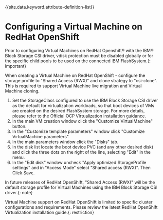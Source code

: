 
{{site.data.keyword.attribute-definition-list}}

# Configuring a Virtual Machine on RedHat OpenShift

Prior to configuring Virtual Machines on RedHat Openshift® with the IBM® Block Storage CSI driver, vdisk protection must be disabled globally or for the specific child pools to be used on the connected IBM FlashSystem.{: important}

When creating a Virtual Machine on RedHat OpenShift - configure the storage profile to "Shared Access (RWX)" and clone strategy to "csi-clone". This is required to support Virtual Machine live migration and Virtual Machine cloning.

1. Set the StorageClass configured to use the IBM Block Storage CSI driver as the default for virtualization workloads, so that boot devices of VMs are created on the desired FlashSystem storage. For more details, please refer to the [Official OCP Virtualization installation guidance](https://docs.redhat.com/en/documentation/openshift_container_platform/4.18/html/virtualization/installing#os-requirements_preparing-cluster-for-virt).
2. In the main VM creation window click the "Customize VirtualMachine" button.
3. In the "Customize template parameters" window click "Customize VirtualMachine parameters".
4. In the main parameters window click the "Disks" tab.
5. In the disk list locate the boot device PVC (and any other desired disk) and click the three dots on the right of the line, selecting "Edit" in the menu.
6. In the "Edit disk" window uncheck "Apply optimized StorageProfile settings" and in "Access Mode" select "Shared access (RWX)". Then Click Save.

In future releases of RedHat OpenShift, "Shared Access (RWX)" will be the default storage profile for Virtual Machines using the IBM Block Storage CSI driver.{: note}

Virtual Machine support on RedHat OpenShift is limited to specific cluster configurations and requirements. Please review the latest RedHat OpenShift Virtualization installation guide.{: restriction}


